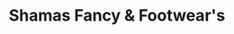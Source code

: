 ---
title: "Shamas Fancy & Footwear's"
url: /erattupetta/shamas-fancy-and-footwears/
shop: office supplies
---